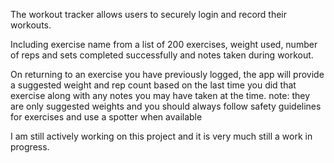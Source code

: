 The workout tracker allows users to securely login and record their workouts.

Including exercise name from a list of 200 exercises, weight used, number of reps and sets completed successfully and notes taken during workout.

On returning to an exercise you have previously logged, the app will provide a suggested weight and rep count based on the last time you did that exercise along with any notes you may have taken at the time.
note: they are only suggested weights and you should always follow safety guidelines for exercises and use a spotter when available

I am still actively working on this project and it is very much still a work in progress.
